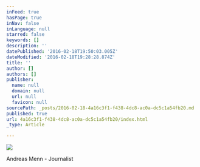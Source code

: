 ```yaml
---
inFeed: true
hasPage: true
inNav: false
inLanguage: null
starred: false
keywords: []
description: ''
datePublished: '2016-02-18T19:50:03.005Z'
dateModified: '2016-02-18T19:28:28.874Z'
title: ''
author: []
authors: []
publisher:
  name: null
  domain: null
  url: null
  favicon: null
sourcePath: _posts/2016-02-18-4a16c3f1-f438-4dc8-ac0a-dc5c1a54fb20.md
published: true
url: 4a16c3f1-f438-4dc8-ac0a-dc5c1a54fb20/index.html
_type: Article

---
```

![](https://the-grid-user-content.s3-us-west-2.amazonaws.com/c6217983-2b32-4cd0-87f0-6b063ff20dac.jpg)

Andreas Menn - Journalist